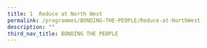```yaml
---
title: 1  Reduce at North West
permalink: /programmes/BONDING-THE-PEOPLE/Reduce-at-NorthWest
description: ""
third_nav_title: BONDING THE PEOPLE
---
```





